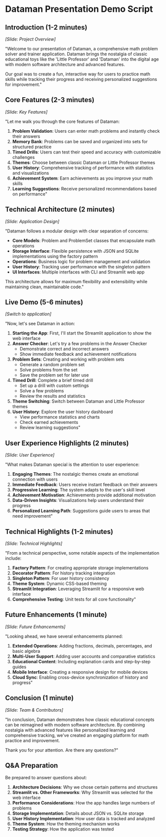 # Dataman Presentation Demo Script

## Introduction (1-2 minutes)

*[Slide: Project Overview]*

"Welcome to our presentation of Dataman, a comprehensive math problem solver and trainer application. Dataman brings the nostalgia of classic educational toys like the 'Little Professor' and 'Dataman' into the digital age with modern software architecture and advanced features.

Our goal was to create a fun, interactive way for users to practice math skills while tracking their progress and receiving personalized suggestions for improvement."

## Core Features (2-3 minutes)

*[Slide: Key Features]*

"Let me walk you through the core features of Dataman:

1. **Problem Validation**: Users can enter math problems and instantly check their answers
2. **Memory Bank**: Problems can be saved and organized into sets for structured practice
3. **Timed Drills**: Users can test their speed and accuracy with customizable challenges
4. **Themes**: Choose between classic Dataman or Little Professor themes
5. **User History**: Comprehensive tracking of performance with statistics and visualizations
6. **Achievement System**: Earn achievements as you improve your math skills
7. **Learning Suggestions**: Receive personalized recommendations based on performance"

## Technical Architecture (2 minutes)

*[Slide: Application Design]*

"Dataman follows a modular design with clear separation of concerns:

- **Core Models**: Problem and ProblemSet classes that encapsulate math operations
- **Storage Interface**: Flexible persistence with JSON and SQLite implementations using the factory pattern
- **Operations**: Business logic for problem management and validation
- **User History**: Tracking user performance with the singleton pattern
- **UI Interfaces**: Multiple interfaces with CLI and Streamlit web app

This architecture allows for maximum flexibility and extensibility while maintaining clean, maintainable code."

## Live Demo (5-6 minutes)

*[Switch to application]*

"Now, let's see Dataman in action:

1. **Starting the App**: First, I'll start the Streamlit application to show the web interface
2. **Answer Checker**: Let's try a few problems in the Answer Checker
   - Demonstrate correct and incorrect answers
   - Show immediate feedback and achievement notifications
3. **Problem Sets**: Creating and working with problem sets
   - Generate a random problem set
   - Solve problems from the set
   - Save the problem set for later use
4. **Timed Drill**: Complete a brief timed drill
   - Set up a drill with custom settings
   - Solve a few problems
   - Review the results and statistics
5. **Theme Switching**: Switch between Dataman and Little Professor themes
6. **User History**: Explore the user history dashboard
   - View performance statistics and charts
   - Check earned achievements
   - Review learning suggestions"

## User Experience Highlights (2 minutes)

*[Slide: User Experience]*

"What makes Dataman special is the attention to user experience:

1. **Engaging Themes**: The nostalgic themes create an emotional connection with users
2. **Immediate Feedback**: Users receive instant feedback on their answers
3. **Progressive Learning**: The system adapts to the user's skill level
4. **Achievement Motivation**: Achievements provide additional motivation
5. **Data-Driven Insights**: Visualizations help users understand their progress
6. **Personalized Learning Path**: Suggestions guide users to areas that need improvement"

## Technical Highlights (1-2 minutes)

*[Slide: Technical Highlights]*

"From a technical perspective, some notable aspects of the implementation include:

1. **Factory Pattern**: For creating appropriate storage implementations
2. **Decorator Pattern**: For history tracking integration
3. **Singleton Pattern**: For user history consistency
4. **Theme System**: Dynamic CSS-based theming
5. **Streamlit Integration**: Leveraging Streamlit for a responsive web interface
6. **Comprehensive Testing**: Unit tests for all core functionality"

## Future Enhancements (1 minute)

*[Slide: Future Enhancements]*

"Looking ahead, we have several enhancements planned:

1. **Extended Operations**: Adding fractions, decimals, percentages, and basic algebra
2. **Multi-User Support**: Adding user accounts and comparative statistics
3. **Educational Content**: Including explanation cards and step-by-step guides
4. **Mobile Interface**: Creating a responsive design for mobile devices
5. **Cloud Sync**: Enabling cross-device synchronization of history and progress"

## Conclusion (1 minute)

*[Slide: Team & Contributors]*

"In conclusion, Dataman demonstrates how classic educational concepts can be reimagined with modern software architecture. By combining nostalgia with advanced features like personalized learning and comprehensive tracking, we've created an engaging platform for math practice and improvement.

Thank you for your attention. Are there any questions?"

## Q&A Preparation

Be prepared to answer questions about:

1. **Architecture Decisions**: Why we chose certain patterns and structures
2. **Streamlit vs. Other Frameworks**: Why Streamlit was selected for the web interface
3. **Performance Considerations**: How the app handles large numbers of problems
4. **Storage Implementation**: Details about JSON vs. SQLite storage
5. **User History Implementation**: How user data is tracked and analyzed
6. **Theme System**: How the theming mechanism works
7. **Testing Strategy**: How the application was tested